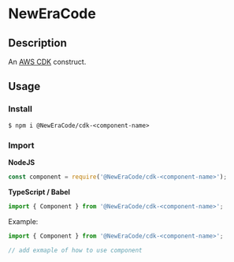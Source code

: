 # NewEraCode <Component Name>

## Description

An [AWS CDK](https://docs.aws.amazon.com/cdk/latest/guide/home.html) construct.

## Usage

### Install

```shell
$ npm i @NewEraCode/cdk-<component-name>
```
### Import

**NodeJS**
```javascript
const component = require('@NewEraCode/cdk-<component-name>');
```
**TypeScript / Babel**
```typescript
import { Component } from '@NewEraCode/cdk-<component-name>';
```

Example:

```typescript
import { Component } from '@NewEraCode/cdk-<component-name>';

// add exmaple of how to use component
```
